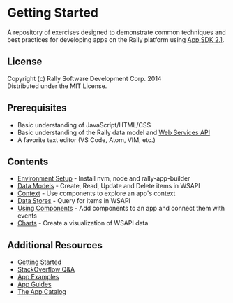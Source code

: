 # Getting Started

A repository of exercises designed to demonstrate common techniques and best practices for developing apps on the Rally platform using [App SDK 2.1](http://help.rallydev.com/apps/2.1/doc/).

## License

Copyright (c) Rally Software Development Corp. 2014  
Distributed under the MIT License.

## Prerequisites

* Basic understanding of JavaScript/HTML/CSS
* Basic understanding of the Rally data model and [Web Services API](https://rally1.rallydev.com/slm/doc/webservice/)
* A favorite text editor (VS Code, Atom, VIM, etc.)

## Contents

* [Environment Setup](env-setup/) - Install nvm, node and rally-app-builder
* [Data Models](data-models/) - Create, Read, Update and Delete items in WSAPI
* [Context](context/) - Use components to explore an app's context
* [Data Stores](data-stores/) - Query for items in WSAPI
* [Using Components](using-components/) - Add components to an app and connect them with events
* [Charts](charts/) - Create a visualization of WSAPI data

## Additional Resources

* [Getting Started](http://help.rallydev.com/apps/2.1/doc/#!/guide/getting_started)
* [StackOverflow Q&A](http://stackoverflow.com/questions/tagged/rally)
* [App Examples](http://help.rallydev.com/apps/2.1/doc/#!/example)
* [App Guides](http://help.rallydev.com/apps/2.1/doc/#!/guide)
* [The App Catalog](https://github.com/RallyApps/app-catalog)

